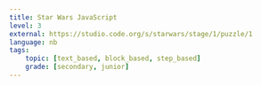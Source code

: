 ```yaml
---
title: Star Wars JavaScript
level: 3
external: https://studio.code.org/s/starwars/stage/1/puzzle/1
language: nb
tags:
    topic: [text_based, block_based, step_based]
    grade: [secondary, junior]
---
```

